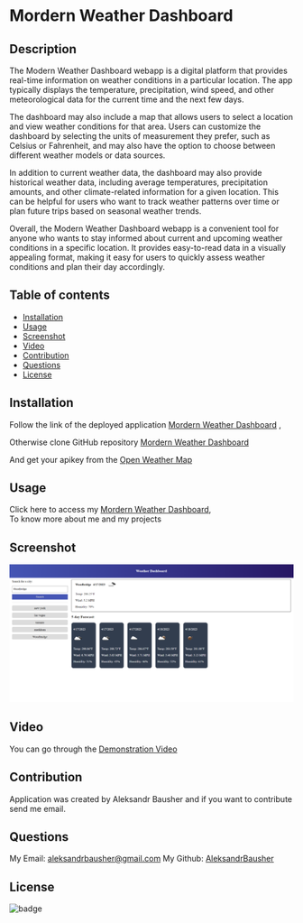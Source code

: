 # Mordern Weather Dashboard

## Description

The Modern Weather Dashboard webapp is a digital platform that provides real-time information on weather conditions in a particular location. The app typically displays the temperature, precipitation, wind speed, and other meteorological data for the current time and the next few days.

The dashboard may also include a map that allows users to select a location and view weather conditions for that area. Users can customize the dashboard by selecting the units of measurement they prefer, such as Celsius or Fahrenheit, and may also have the option to choose between different weather models or data sources.

In addition to current weather data, the dashboard may also provide historical weather data, including average temperatures, precipitation amounts, and other climate-related information for a given location. This can be helpful for users who want to track weather patterns over time or plan future trips based on seasonal weather trends.

Overall, the Modern Weather Dashboard webapp is a convenient tool for anyone who wants to stay informed about current and upcoming weather conditions in a specific location. It provides easy-to-read data in a visually appealing format, making it easy for users to quickly assess weather conditions and plan their day accordingly.

## Table of contents

- [Installation](#installation)
- [Usage](#usage)
- [Screenshot](#screenshot)
- [Video](#video)
- [Contribution](#contribution)
- [Questions](#questions)
- [License](#license)

## Installation

Follow the link of the deployed application [Mordern Weather Dashboard](https://aleksandrbausher.github.io/Mordern-Weather-Dashboard/) ,

Otherwise clone GitHub repository [Mordern Weather Dashboard](https://github.com/AleksandrBausher/Mordern-Weather-Dashboard)

And get your apikey from the [Open Weather Map](https://openweathermap.org/forecast5)

## Usage
Click here to access my [Mordern Weather Dashboard](https://aleksandrbausher.github.io/Mordern-Weather-Dashboard/),<br />
To know more about me and my projects

## Screenshot
![First Screen](./media/images/screenshot1.png "screen1")

## Video
You can go through the [Demonstration Video](https://drive.google.com/file/d/14Z7YvYXNk26N9ZY2Z9oKWjbKyt9pxG9c/view?usp=sharing)


## Contribution

Application was created by Aleksandr Bausher and if you want to contribute send me email.

## Questions

My Email:
[aleksandrbausher@gmail.com](mailto:aleksandrbausher@gmail.com)
My Github:
[AleksandrBausher](https://github.com/aleksandrbausher)

## License

![badge](https://img.shields.io/badge/license-MIT-blue)
